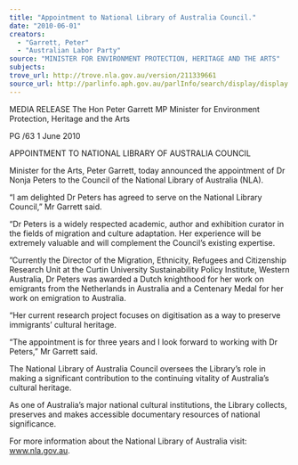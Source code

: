 ```yaml
---
title: "Appointment to National Library of Australia Council."
date: "2010-06-01"
creators:
  - "Garrett, Peter"
  - "Australian Labor Party"
source: "MINISTER FOR ENVIRONMENT PROTECTION, HERITAGE AND THE ARTS"
subjects:
trove_url: http://trove.nla.gov.au/version/211339661
source_url: http://parlinfo.aph.gov.au/parlInfo/search/display/display.w3p;query=Id%3A%22media/pressrel/IOWW6%22
---
```


 MEDIA RELEASE The Hon Peter Garrett MP Minister for Environment Protection, Heritage and the Arts

 PG /63 1 June 2010 

 APPOINTMENT TO NATIONAL LIBRARY OF AUSTRALIA COUNCIL 

 Minister for the Arts, Peter Garrett, today announced the appointment of Dr Nonja Peters to  the Council of the National Library of Australia (NLA). 

 “I am delighted Dr Peters has agreed to serve on the National Library Council,” Mr Garrett  said. 

 “Dr Peters is a widely respected academic, author and exhibition curator in the fields of  migration and culture adaptation. Her experience will be extremely valuable and will  complement the Council’s existing expertise. 

 ”Currently the Director of the Migration, Ethnicity, Refugees and Citizenship Research Unit at  the Curtin University Sustainability Policy Institute, Western Australia, Dr Peters was  awarded a Dutch knighthood for her work on emigrants from the Netherlands in Australia and  a Centenary Medal for her work on emigration to Australia. 

 “Her current research project focuses on digitisation as a way to preserve immigrants’  cultural heritage. 

 “The appointment is for three years and I look forward to working with Dr Peters,” Mr Garrett  said. 

 The National Library of Australia Council oversees the Library’s role in making a significant  contribution to the continuing vitality of Australia’s cultural heritage. 

 As one of Australia’s major national cultural institutions, the Library collects, preserves and  makes accessible documentary resources of national significance.

 For more information about the National Library of Australia visit: www.nla.gov.au.

